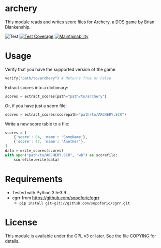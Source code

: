 archery
=======

This module reads and writes score files for Archery, a DOS game by Brian
Blankenship.

![Test](https://github.com/sopoforic/cgrr-archery/workflows/Test/badge.svg) [![Test Coverage](https://api.codeclimate.com/v1/badges/7b8a486c65bda82fd8f1/test_coverage)](https://codeclimate.com/github/sopoforic/cgrr-archery/test_coverage) [![Maintainability](https://api.codeclimate.com/v1/badges/7b8a486c65bda82fd8f1/maintainability)](https://codeclimate.com/github/sopoforic/cgrr-archery/maintainability)

Usage
=====

Verify that you have the supported version of the game:

```python
verify("path/to/archery") # Returns True or False
```

Extract scores into a dictionary:

```python
scores = extract_scores(path="path/to/archery")
```

Or, if you have just a score file:

```python
scores = extract_scores(scorepath="path/to/ARCHERY.SCR")
```

Write a new score table to a file:

```python
scores = [
    {'score': 84, 'name': 'SomeName'},
    {'score': 47, 'name': 'Another'},
]
data = write_scores(scores)
with open("path/to/ARCHERY.SCR", "wb") as scorefile:
    scorefile.write(data)
```

Requirements
============

* Tested with Python 3.5-3.9
* cgrr from https://github.com/sopoforic/cgrr
    * `pip install git+git://github.com/sopoforic/cgrr.git`


License
=======

This module is available under the GPL v3 or later. See the file COPYING for
details.
